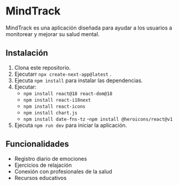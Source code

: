 # MindTrack

MindTrack es una aplicación diseñada para ayudar a los usuarios a monitorear y mejorar su salud mental. 

## Instalación

1. Clona este repositorio.
2. Ejecutarr `npx create-next-app@latest` .
3. Ejecuta `npm install` para instalar las dependencias.
5. Ejecutar:
   -  `npm install react@18 react-dom@18`
   - `npm install react-i18next`
   - `npm install react-icons`
   - `npm install chart.js`
   - `npm install date-fns-tz`
   -`npm install @heroicons/react@v1`
4. Ejecuta `npm run dev` para iniciar la aplicación.


## Funcionalidades

- Registro diario de emociones
- Ejercicios de relajación
- Conexión con profesionales de la salud
- Recursos educativos
